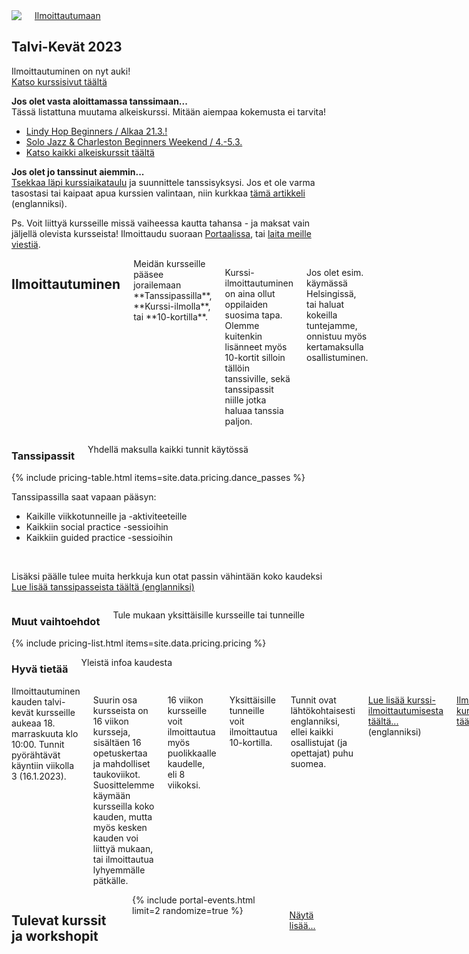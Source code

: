 <section class="row align-items-end">
  <div class="large-6 medium-10 medium-centered columns aside pr20">
    <div class="shadow-pop">
      <a href="/courses">
        <img src="{{ site.urlimg }}/medium/lukkari-winter-spring-2023.png" />
      </a>
    </div>
    <div class="button-group t30">
      <a href="/courses" class="button expand">Ilmoittautumaan</a>
    </div>
  </div>

<div class="large-6 medium-8 medium-centered columns end">
<article markdown="1">

## **Talvi-Kevät** 2023

Ilmoittautuminen on nyt auki!  
[Katso kurssisivut täältä](/courses)

**Jos olet vasta aloittamassa tanssimaan...**  
Tässä listattuna muutama alkeiskurssi. Mitään aiempaa kokemusta ei tarvita!

- [Lindy Hop Beginners / Alkaa 21.3.!](https://portal.blackpepperswing.com/courses/25d1reegtdbho5fra1rvb2vt4o/lindy-hop-beginners)
- [Solo Jazz & Charleston Beginners Weekend / 4.-5.3.](https://portal.blackpepperswing.com/courses/4e3r5s3bbla44a1vlu2nghkp1t/solo-jazz-&-charleston-beginners-weekend-course)
- [Katso kaikki alkeiskurssit täältä](/courses-for-beginners)

**Jos olet jo tanssinut aiemmin...**  
<a href="{{ site.baseurl }}/courses" class="">Tsekkaa läpi kurssiaikataulu</a> ja suunnittele tanssisyksysi. Jos et ole varma tasostasi tai kaipaat apua kurssien valintaan, niin kurkkaa <a href="https://blackpepperswing.freshdesk.com/en/support/solutions/articles/42000082224-which-courses-should-i-pick-" target="_blank">tämä artikkeli</a> (englanniksi).

Ps. Voit liittyä kursseille missä vaiheessa kautta tahansa - ja maksat vain jäljellä olevista kursseista! Ilmoittaudu suoraan [Portaalissa](/portal), tai [laita meille viestiä](/contact).

</article>
</div>
</section>

<section class="row">
  <div class="medium-12 columns">
    <h2 class="text-center">Ilmoittautuminen</h2>
    <div class="medium-8 medium-centered small-12 columns" markdown="1">
Meidän kursseille pääsee jorailemaan **Tanssipassilla**, **Kurssi-ilmolla**, tai **10-kortilla**.

Kurssi-ilmoittautuminen on aina ollut oppilaiden suosima tapa. Olemme kuitenkin lisänneet myös 10-kortit silloin tällöin tanssiville, sekä tanssipassit niille jotka haluaa tanssia paljon.

Jos olet esim. käymässä Helsingissä, tai haluat kokeilla tuntejamme, onnistuu myös kertamaksulla osallistuminen.
</div>
  </div>
</section>


<section id="class-pass">
  <div class="row">
    <div class="medium-8 medium-centered small-12 columns text-center">
      <h3>Tanssipassit</h3>
      <p>Yhdellä maksulla kaikki tunnit käytössä</p>
    </div>
  </div>
  {% include pricing-table.html items=site.data.pricing.dance_passes %}

  <section class="text-center">
    <p>Tanssipassilla saat vapaan pääsyn:</p>
    <ul class="list-checkmarks list-center list-fit-content">
      <li>Kaikille viikkotunneille ja -aktiviteeteille</li>
      <li>Kaikkiin social practice -sessioihin</li>
      <li>Kaikkiin guided practice -sessioihin</li>
    </ul>
    <br />
    <p>
      Lisäksi päälle tulee muita herkkuja kun otat passin vähintään koko kaudeksi<br />
      <a href="/dance-passes">Lue lisää tanssipasseista täältä (englanniksi)</a>
    </p>
  </section>
</section>


<section class="row">
  <div class="row medium-8 medium-centered small-12 columns text-center">
    <h3>Muut vaihtoehdot</h3>
    <p>Tule mukaan yksittäisille kursseille tai tunneille</p>
  </div>
  <div class="medium-8 medium-centered small-12 columns">
    {% include pricing-list.html items=site.data.pricing.pricing %}
  </div>
</section>

<section class="row">
  <div class="row medium-8 medium-centered small-12 columns text-center">
    <h3>Hyvä tietää</h3>
    <p>Yleistä infoa kaudesta</p>
  </div>
  <div class="medium-8 medium-centered small-12 columns" markdown="1">
Ilmoittautuminen kauden talvi-kevät kursseille aukeaa 18. marraskuuta klo 10:00.  
Tunnit pyörähtävät käyntiin viikolla 3 (16.1.2023).

Suurin osa kursseista on 16 viikon kursseja, sisältäen 16 opetuskertaa ja mahdolliset taukoviikot. Suosittelemme käymään kursseilla koko kauden, mutta myös kesken kauden voi liittyä mukaan, tai ilmoittautua lyhyemmälle pätkälle.

16 viikon kursseille voit ilmoittautua myös puolikkaalle kaudelle, eli 8 viikoksi.

Yksittäisille tunneille voit ilmoittautua 10-kortilla.

Tunnit ovat lähtökohtaisesti englanniksi, ellei kaikki osallistujat (ja opettajat) puhu suomea.

[Lue lisää kurssi-ilmoittautumisesta täältä...](https://blackpepperswing.freshdesk.com/support/solutions/articles/42000096170-course-registration) (englanniksi)

<a href="/courses" class="button">Ilmoittaudu kursseille täältä</a>
</div>
</section>


<section class="row">
  <div class="medium-12 columns">
    <h2 class="text-center">Tulevat kurssit ja workshopit</h2>
    <div class="fade-bottom" style="max-height: 380px; overflow: hidden;">
      {% include portal-events.html limit=2 randomize=true %}
    </div>
    <p style="z-index:10; padding: 10px;" class="show-more text-center">
      <a href="/courses">Näytä lisää...</a>
    </p>
  </div>
</section>
